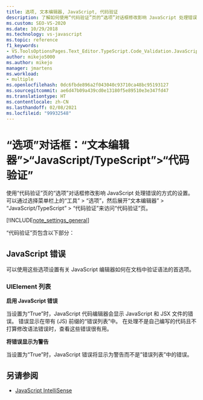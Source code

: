```yaml
---
title: 选项, 文本编辑器, JavaScript, 代码验证
description: 了解如何使用“代码验证”页的“选项”对话框修改影响 JavaScript 处理错误的方式的设置。
ms.custom: SEO-VS-2020
ms.date: 10/29/2018
ms.technology: vs-javascript
ms.topic: reference
f1_keywords:
- VS.ToolsOptionsPages.Text_Editor.TypeScript.Code_Validation.JavaScript_Errors
author: mikejo5000
ms.author: mikejo
manager: jmartens
ms.workload:
- multiple
ms.openlocfilehash: 0dc6fbde896a2f043040c93710ca48bc95193127
ms.sourcegitcommit: ae6d47b09a439cd0e13180f5e89510e3e347fd47
ms.translationtype: HT
ms.contentlocale: zh-CN
ms.lasthandoff: 02/08/2021
ms.locfileid: "99932548"
---
```

# <a name="options-dialog-box-text-editor--javascripttypescript--code-validation"></a>“选项”对话框：“文本编辑器”\>“JavaScript/TypeScript”\>“代码验证”

使用“代码验证”页的“选项”对话框修改影响 JavaScript 处理错误的方式的设置。 可以通过选择菜单栏上的“工具” > “选项”，然后展开“文本编辑器” > “JavaScript/TypeScript” > “代码验证”来访问“代码验证”页。

[!INCLUDE[note_settings_general](../../data-tools/includes/note_settings_general_md.md)]

“代码验证”页包含以下部分：

## <a name="javascript-errors"></a>JavaScript 错误

可以使用这些选项设置有关 JavaScript 编辑器如何在文档中验证语法的首选项。

### <a name="uielement-list"></a>UIElement 列表

**启用 JavaScript 错误**

当设置为“True”时，JavaScript 代码编辑器会显示 JavaScript 和 JSX 文件的错误。 错误显示在带有 (JS) 前缀的“错误列表”中。 在处理不是自己编写的代码且不打算修改语法错误时，查看这些错误很有用。

**将错误显示为警告**

当设置为“True”时，JavaScript 错误将显示为警告而不是”错误列表”中的错误。

## <a name="see-also"></a>另请参阅

- [JavaScript IntelliSense](../../ide/javascript-intellisense.md)